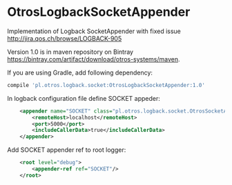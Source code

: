 # OtrosLogbackSocketAppender
Implementation of Logback SocketAppender with fixed issue http://jira.qos.ch/browse/LOGBACK-905

Version 1.0 is in maven repository on Bintray https://bintray.com/artifact/download/otros-systems/maven.

If you are using Gradle, add following dependency:

```groovy
compile 'pl.otros.logback.socket:OtrosLogbackSocketAppender:1.0'
```

In logback configuration file define SOCKET appeder:
```xml
    <appender name="SOCKET" class="pl.otros.logback.socket.OtrosSocketAppender">
        <remoteHost>localhost</remoteHost>
        <port>5000</port>
        <includeCallerData>true</includeCallerData>
    </appender>
```    

Add SOCKET appender ref to root logger:
```xml
    <root level="debug">
        <appender-ref ref="SOCKET"/>
    </root>
```
